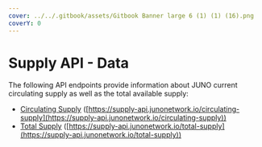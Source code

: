 ```yaml
---
cover: ../../.gitbook/assets/Gitbook Banner large 6 (1) (1) (16).png
coverY: 0
---
```


# Supply API - Data

The following API endpoints provide information about JUNO current circulating supply as well as the total available supply:

* [Circulating Supply](https://supply-api.junonetwork.io/circulating-supply) ([https://supply-api.junonetwork.io/circulating-supply](https://supply-api.junonetwork.io/circulating-supply))
* [Total Supply](https://supply-api.junonetwork.io/total-supply) ([https://supply-api.junonetwork.io/total-supply](https://supply-api.junonetwork.io/total-supply))
